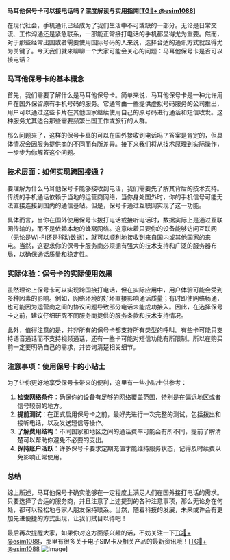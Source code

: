 **马耳他保号卡可以接电话吗？深度解读与实用指南[[TG💪+ @esim1088](https://t.me/s/esim1088)]**

在现代社会，手机通讯已经成为了我们生活中不可或缺的一部分。无论是日常交流、工作沟通还是紧急联系，一部能正常接打电话的手机都显得尤为重要。然而，对于那些经常出国或者需要使用国际号码的人来说，选择合适的通讯方式就显得尤为关键了。今天我们就来聊聊一个大家可能会关心的问题：马耳他保号卡是否可以接电话？

### 马耳他保号卡的基本概念

首先，我们需要了解什么是马耳他保号卡。简单来说，马耳他保号卡是一种允许用户在国外保留原有手机号码的服务。它通常由一些提供虚拟号码服务的公司推出，用户可以通过这些卡片在其他国家继续使用自己的原号码进行通话和短信收发。这种服务尤其适合那些需要频繁出国工作或旅行的人群。

那么问题来了，这样的保号卡真的可以在国外接收到电话吗？答案是肯定的，但具体情况会因服务提供商的不同而有所差异。接下来我们将从技术原理到实际操作，一步步为你解答这个问题。

### 技术层面：如何实现跨国接通？

要理解为什么马耳他保号卡能够接收到电话，我们需要先了解其背后的技术支持。传统的手机通话依赖于当地的运营商网络，当你身处国外时，你的手机信号可能无法直接连接到国内的通信基站。但是，保号卡通过互联网实现了这一功能。

具体而言，当你在国外使用保号卡拨打电话或接听电话时，数据实际上是通过互联网传输的，而不是依赖本地的蜂窝网络。这意味着只要你的设备能够访问互联网（无论是Wi-Fi还是移动数据），就可以顺利地接收到来自国内或其他国家的来电。当然，这要求你的保号卡服务商必须拥有强大的技术支持和广泛的服务器布局，以确保通话质量和稳定性。

### 实际体验：保号卡的实际使用效果

虽然理论上保号卡可以实现跨国接打电话，但在实际应用中，用户体验可能会受到多种因素的影响。例如，网络环境的好坏直接影响通话质量；有时即使网络畅通，也可能因为运营商之间的协议问题导致部分电话未能成功接入。因此，在选择保号卡之前，建议仔细研究不同服务商提供的服务条款和技术支持情况。

此外，值得注意的是，并非所有的保号卡都支持所有类型的呼叫。有些卡可能只支持语音通话而不支持视频通话，还有一些卡可能对短信功能有所限制。所以在购买前一定要明确自己的需求，并咨询清楚相关细节。

### 注意事项：使用保号卡的小贴士

为了让你更好地享受保号卡带来的便利，这里有一些小贴士供参考：

1. **检查网络条件**：确保你的设备有足够的网络覆盖范围，特别是在偏远地区或者信号较弱的地方。
2. **提前测试**：在正式启用保号卡之前，最好先进行一次完整的测试，包括拨出和接听电话，以及发送短信等操作。
3. **了解费用结构**：不同国家和地区之间的通话费率可能会有所不同，提前了解清楚可以帮助你避免不必要的支出。
4. **保持账户活跃**：许多保号卡要求定期充值才能维持服务状态，记得及时续费以免影响正常使用。

### 总结

综上所述，马耳他保号卡确实能够在一定程度上满足人们在国外接打电话的需求。只要选择了合适的服务商，并且注意了上述提到的各种注意事项，那么无论身在何处，都可以轻松地与家人朋友保持联系。当然，随着科技的发展，未来或许会有更加先进便捷的方式出现，让我们拭目以待吧！

最后再次提醒大家，如果你对这方面感兴趣的话，不妨关注一下[TG💪+ @esim1088](https://t.me/s/esim1088)，那里有很多关于电子SIM卡及相关产品的最新资讯哦！[[TG💪+ @esim1088](https://t.me/s/esim1088) ![Image](https://i.postimg.cc/4NQfJmqS/Snipaste-2025-05-13-00-14-12.png)]